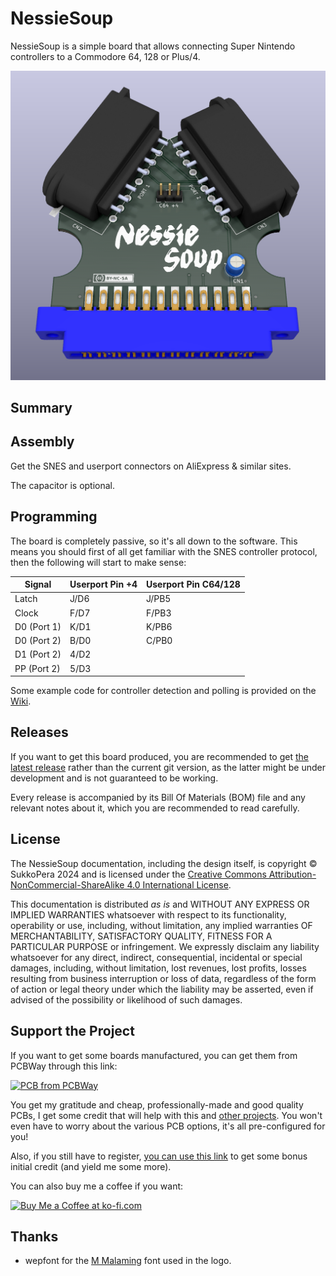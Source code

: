 # NessieSoup
NessieSoup is a simple board that allows connecting Super Nintendo controllers to a Commodore 64, 128 or Plus/4.

![Board](https://raw.githubusercontent.com/SukkoPera/NessieSoup/master/img/render-top.png)

## Summary


## Assembly
Get the SNES and userport connectors on AliExpress & similar sites.

The capacitor is optional.

## Programming
The board is completely passive, so it's all down to the software. This means you should first of all get familiar with the SNES controller protocol, then the following will start to make sense:

|Signal     |Userport Pin +4|Userport Pin C64/128|
|-----------|---------------|--------------------|
|Latch      |J/D6           |J/PB5               |
|Clock      |F/D7           |F/PB3               |
|D0 (Port 1)|K/D1           |K/PB6               |
|D0 (Port 2)|B/D0           |C/PB0               |
|D1 (Port 2)|4/D2           |                    |
|PP (Port 2)|5/D3           |                    |

Some example code for controller detection and polling is provided on the [Wiki](https://github.com/SukkoPera/NessieSoup/wiki).

## Releases
If you want to get this board produced, you are recommended to get [the latest release](https://github.com/SukkoPera/NessieSoup/releases) rather than the current git version, as the latter might be under development and is not guaranteed to be working.

Every release is accompanied by its Bill Of Materials (BOM) file and any relevant notes about it, which you are recommended to read carefully.

## License
The NessieSoup documentation, including the design itself, is copyright &copy; SukkoPera 2024 and is licensed under the [Creative Commons Attribution-NonCommercial-ShareAlike 4.0 International License](https://creativecommons.org/licenses/by-nc-sa/4.0/).

This documentation is distributed *as is* and WITHOUT ANY EXPRESS OR IMPLIED WARRANTIES whatsoever with respect to its functionality, operability or use, including, without limitation, any implied warranties OF MERCHANTABILITY, SATISFACTORY QUALITY, FITNESS FOR A PARTICULAR PURPOSE or infringement. We expressly disclaim any liability whatsoever for any direct, indirect, consequential, incidental or special damages, including, without limitation, lost revenues, lost profits, losses resulting from business interruption or loss of data, regardless of the form of action or legal theory under which the liability may be asserted, even if advised of the possibility or likelihood of such damages.

## Support the Project
If you want to get some boards manufactured, you can get them from PCBWay through this link:

[![PCB from PCBWay](https://www.pcbway.com/project/img/images/frompcbway.png)](https://www.pcbway.com/project/shareproject/NessieSoup_I2C_Bus_Interface_for_the_Commodore_16_116_4_30c73687.html)

You get my gratitude and cheap, professionally-made and good quality PCBs, I get some credit that will help with this and [other projects](https://www.pcbway.com/project/member/shareproject/?bmbid=41100). You won't even have to worry about the various PCB options, it's all pre-configured for you!

Also, if you still have to register, [you can use this link](https://www.pcbway.com/setinvite.aspx?inviteid=41100) to get some bonus initial credit (and yield me some more).

You can also buy me a coffee if you want:

<a href='https://ko-fi.com/L3L0U18L' target='_blank'><img height='36' style='border:0px;height:36px;' src='https://az743702.vo.msecnd.net/cdn/kofi2.png?v=2' border='0' alt='Buy Me a Coffee at ko-fi.com' /></a>

## Thanks
* wepfont for the [M Malaming](https://www.fontspace.com/m-malaming-font-f118544) font used in the logo.
